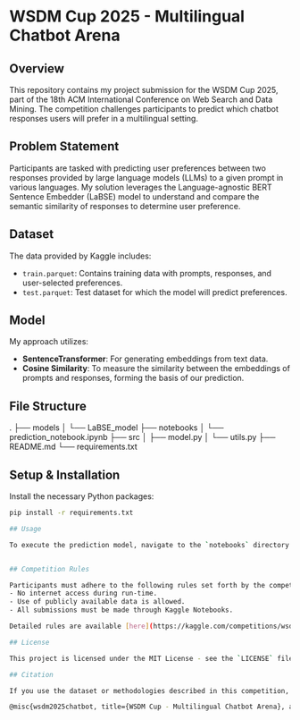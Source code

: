 # WSDM Cup 2025 - Multilingual Chatbot Arena

## Overview

This repository contains my project submission for the WSDM Cup 2025, part of the 18th ACM International Conference on Web Search and Data Mining. The competition challenges participants to predict which chatbot responses users will prefer in a multilingual setting.

## Problem Statement

Participants are tasked with predicting user preferences between two responses provided by large language models (LLMs) to a given prompt in various languages. My solution leverages the Language-agnostic BERT Sentence Embedder (LaBSE) model to understand and compare the semantic similarity of responses to determine user preference.

## Dataset

The data provided by Kaggle includes:
- `train.parquet`: Contains training data with prompts, responses, and user-selected preferences.
- `test.parquet`: Test dataset for which the model will predict preferences.

## Model

My approach utilizes:
- **SentenceTransformer**: For generating embeddings from text data.
- **Cosine Similarity**: To measure the similarity between the embeddings of prompts and responses, forming the basis of our prediction.

## File Structure

. ├── models │ └── LaBSE_model ├── notebooks │ └── prediction_notebook.ipynb ├── src │ ├── model.py │ └── utils.py ├── README.md └── requirements.txt

## Setup & Installation

Install the necessary Python packages:

```bash
pip install -r requirements.txt

## Usage

To execute the prediction model, navigate to the `notebooks` directory and open the Jupyter notebook:


## Competition Rules

Participants must adhere to the following rules set forth by the competition:
- No internet access during run-time.
- Use of publicly available data is allowed.
- All submissions must be made through Kaggle Notebooks.

Detailed rules are available [here](https://kaggle.com/competitions/wsdm-cup-multilingual-chatbot-arena/rules).

## License

This project is licensed under the MIT License - see the `LICENSE` file for details.

## Citation

If you use the dataset or methodologies described in this competition, please cite the competition organizers:

@misc{wsdm2025chatbot, title={WSDM Cup - Multilingual Chatbot Arena}, author={Chiang, Wei-lin and others}, year={2024}, publisher={Kaggle}, url={https://kaggle.com/competitions/wsdm-cup-multilingual-chatbot-arena} }


